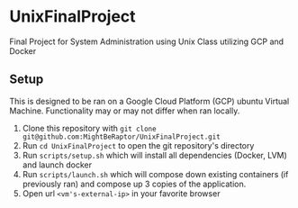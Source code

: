 # UnixFinalProject
Final Project for System Administration using Unix Class utilizing GCP and Docker

## Setup
This is designed to be ran on a Google Cloud Platform (GCP) ubuntu Virtual Machine. Functionality may or may not differ when ran locally.
1. Clone this repository with `git clone git@github.com:MightBeRaptor/UnixFinalProject.git`
2. Run `cd UnixFinalProject` to open the git repository's directory
3. Run `scripts/setup.sh` which will install all dependencies (Docker, LVM) and launch docker
4. Run `scripts/launch.sh` which will compose down existing containers (if previously ran) and compose up 3 copies of the application.
5. Open url `<vm's-external-ip>` in your favorite browser
